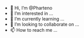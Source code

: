 - 👋 Hi, I’m @Pharteno
- 👀 I’m interested in ...
- 🌱 I’m currently learning ...
- 💞️ I’m looking to collaborate on ...
- 📫 How to reach me ...

<!---
Pharteno/Pharteno is a ✨ special ✨ repository because its `README.md` (this file) appears on your GitHub profile.
You can click the Preview link to take a look at your changes.
--->
